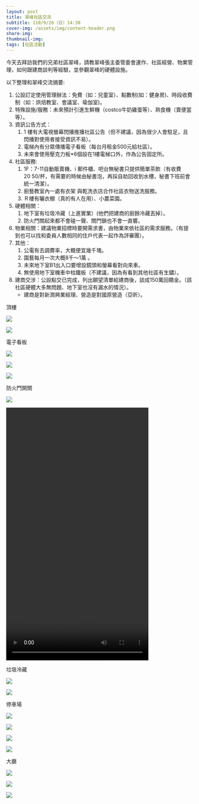 ```yaml
---
layout: post
title: 翠峰社區交流
subtitle: 110/9/26（日）14:30
cover-img: /assets/img/content-header.png
share-img: 
thumbnail-img:
tags: [社區活動]
---
```


今天去拜訪我們的兄弟社區翠峰，請教翠峰張主委管委會運作、社區經營、物業管理，如何跟建商談判等經驗，並參觀翠峰的硬體設施。

以下整理和翠峰交流摘要:

1. 公設訂定使用管理辦法：免費（如：兒童室）、點數制(如：健身房)、時段收費制（如：烘焙教室、會議室、瑜伽室)。
2. 特殊設施/服務：未來預計引進生鮮機（costco牛奶雞蛋等）、熟食機（賣便當等）。
3. 資訊公告方式：
   1. 1 樓有大電視螢幕閃播推播社區公告（但不建議，因為很少人會駐足，且閃播對使用者接受資訊不易）。
   2. 電梯內有分眾傳播電子看板（每台月租金500元給社區）。
   3. 未來會使用壓克力板*6個設在1樓電梯口外，作為公告固定所。
4. 社區服務:
   1. 1F：7-11自動販賣機、i 郵件櫃、吧台無秘書只提供簡單茶飲（有收費$20~$50/杯，有需要的時候由秘書泡，再採自助回收到水槽，秘書下班前會統一清潔）。
   2. 廚藝教室內一處有衣架 與乾洗衣店合作社區衣物送洗服務。
   3. Ｒ樓有曬衣棚（真的有人在用）、小農菜園。
5. 硬體相關：
   1. 地下室有垃圾冷藏（上進實業）(他們把建商的廚餘冷藏丟掉）。
   2. 防火門關起來都不會碰一聲、關門鎖也不會一直響。
6. 物業相關：建議物業招標時要開需求書，由物業來依社區的需求服務。（有提到也可以找和委員人數相同的住戶代表一起作為評審團）。
7. 其他：
   1. 公電有去調費率，大概便宜幾千塊。
   2. 園藝每月一次大概8千～1萬 。
   3. 未來地下室B1出入口要增設鏡頭和螢幕看對向來車。
   4. 無使用地下室機車中柱鐵板（不建議，因為有看到其他社區有生鏽）。
8. 建商交涉：公設點交已完成，列出願望清單給建商後，談成150萬回饋金。（該社區硬體大多無問題、地下室也沒有漏水的情況）。
   - 建商是對新潤興業經理、營造是對國原營造（亞昕）。


頂樓

![](../assets/post/20210926/community/01_01_頂樓開心農場.jpg)

![](../assets/post/20210926/community/01_02_頂樓曬被區.jpg)

電子看板

![](../assets/post/20210926/community/02_01_電子看板.jpg)

![](../assets/post/20210926/community/02_02_電子看板.jpg)

![](../assets/post/20210926/community/02_03_電子看板.jpg)

防火門開關

![](../assets/post/20210926/community/03_01_防火門開關.jpg)

<video width="384" height="683" controls>
  <source src="../assets/post/20210926/community/03_02.mp4" type="video/mp4">
Your browser does not support the video tag.
</video>

垃圾冷藏

![](../assets/post/20210926/community/04_01_垃圾冷藏.jpg)

![](../assets/post/20210926/community/04_02_垃圾冷藏.jpg)

停車場

![](../assets/post/20210926/community/05_01_停車場.jpg)

![](../assets/post/20210926/community/05_02_停車場.jpg)

![](../assets/post/20210926/community/05_03_停車場.jpg)

![](../assets/post/20210926/community/05_04_停車場.jpg)

大廳

![](../assets/post/20210926/community/06_01_大廳%20I%20郵箱.jpg)

![](../assets/post/20210926/community/06_02_大廳7-11智販機.jpg)

![](../assets/post/20210926/community/06_03_Bar.jpg)
